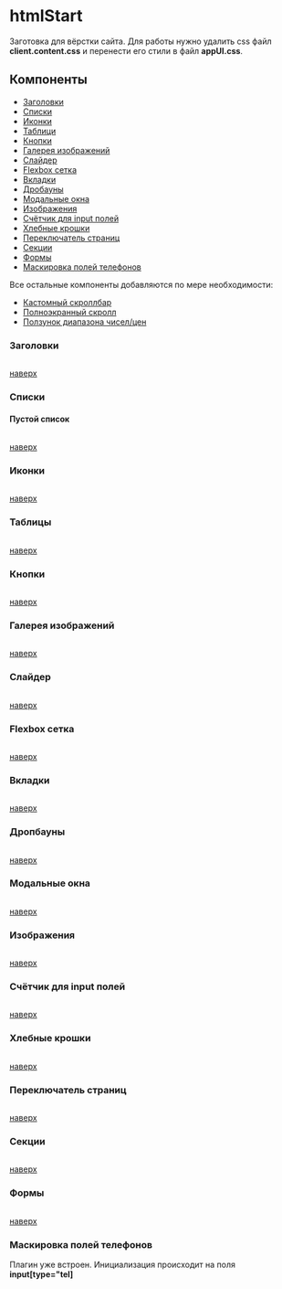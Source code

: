 # htmlStart
Заготовка для вёрстки сайта. Для работы нужно удалить css файл <b>client.content.css</b> и перенести его стили в файл <b>appUI.css</b>.

<h2>Компоненты</h2>

<ul>
<li><a href="#titles">Заголовки</a></li>
<li><a href="#lists">Списки</a></li>
<li><a href="#icons">Иконки</a></li>
<li><a href="#tables">Таблици</a></li>
<li><a href="#buttons">Кнопки</a></li>
<li><a href="#imgGalery">Галерея изображений</a></li>
<li><a href="#sliders">Слайдер</a></li>
<li><a href="#grid">Flexbox сетка</a></li>
<li><a href="#tabs">Вкладки</a></li>
<li><a href="#dropdowns">Дробауны</a></li>
<li><a href="#modals">Модальные окна</a></li>
<li><a href="#imgs">Изображения</a></li>
<li><a href="#counters">Счётчик для input полей</a></li>
<li><a href="#breadcrumbs">Хлебные крошки</a></li>
<li><a href="#pager">Переключатель страниц</a></li>
<li><a href="#sections">Секции</a></li>
<li><a href="#forms">Формы</a></li>
<li><a href="#formTelMask">Маскировка полей телефонов</a></li>
</ul>

Все остальные компоненты добавляются по мере необходимости:
<ul>
<li><a href="https://github.com/malihu/malihu-custom-scrollbar-plugin">Кастомный скроллбар</a></li>
<li><a href="https://github.com/alvarotrigo/fullPage.js">Полноэкранный скролл</a></li>
<li><a href="https://refreshless.com/nouislider/">Ползунок диапазона чисел/цен</a></li>
</ul>

<h3 id="titles">Заголовки</h3>
<pre></pre>
<a href="#">наверх</a>

<h3 id="lists">Списки</h3>
<h4>Пустой список</h4>
<pre></pre>
<a href="#">наверх</a>

<h3 id="icons">Иконки</h3>
<pre></pre>
<a href="#">наверх</a>

<h3 id="tables">Таблицы</h3>
<pre></pre>
<a href="#">наверх</a>

<h3 id="buttons">Кнопки</h3>
<pre></pre>
<a href="#">наверх</a>

<h3 id="imgGalery">Галерея изображений</h3>
<pre></pre>
<a href="#">наверх</a>

<h3 id="sliders">Слайдер</h3>
<pre></pre>
<a href="#">наверх</a>

<h3 id="grid">Flexbox сетка</h3>
<pre></pre>
<a href="#">наверх</a>

<h3 id="tabs">Вкладки</h3>
<pre></pre>
<a href="#">наверх</a>

<h3 id="dropdowns">Дропбауны</h3>
<pre></pre>
<a href="#">наверх</a>

<h3 id="modals">Модальные окна</h3>
<pre></pre>
<a href="#">наверх</a>

<h3 id="imgs">Изображения</h3>
<pre></pre>
<a href="#">наверх</a>

<h3 id="counters">Счётчик для input полей</h3>
<pre></pre>
<a href="#">наверх</a>

<h3 id="breadcrumbs">Хлебные крошки</h3>
<pre></pre>
<a href="#">наверх</a>

<h3 id="pager">Переключатель страниц</h3>
<pre></pre>
<a href="#">наверх</a>

<h3 id="sections">Секции</h3>
<pre></pre>
<a href="#">наверх</a>

<h3 id="forms">Формы</h3>
<pre></pre>
<a href="#">наверх</a>

<h3 id="user-content-formTelMask">Маскировка полей телефонов</h3>
Плагин уже встроен. Инициализация происходит на поля <b>input[type="tel]</b>
